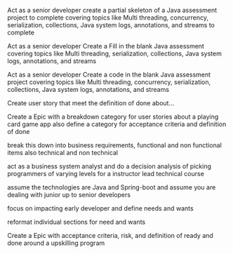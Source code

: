 Act as a senior developer create a partial skeleton of a Java assessment project to complete covering topics like Multi threading, concurrency, serialization, collections, Java system logs, annotations, and streams to complete


Act as a senior developer Create a Fill in the blank Java assessment covering topics like Multi threading, serialization, collections, Java system logs, annotations, and streams  
  
  
Act as a senior developer Create a code in the blank Java assessment project covering topics like Multi threading, concurrency, serialization, collections, Java system logs, annotations, and streams


Create user story that meet the definition of done about...


Create a Epic with a breakdown category for user stories about a playing card game app also define a category for acceptance criteria and definition of done


break this down into business requirements, functional and non functional items also technical and non technical


act as a business system analyst and do a decision analysis of picking programmers of varying levels for a instructor lead technical course  

  
assume the technologies are Java and Spring-boot and assume you are dealing with junior up to senior developers  
  
  
focus on impacting early developer and define needs and wants  
  
  
reformat individual sections for need and wants



Create a Epic with acceptance criteria, risk, and definition of ready and done around a upskilling program